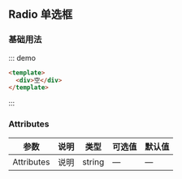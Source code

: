 ## Radio 单选框


### 基础用法


::: demo
```html  
<template>
  <div>空</div>
</template>
```
:::

### Attributes

| 参数      | 说明    | 类型      | 可选值       | 默认值   |
|---------- |-------- |---------- |-------------  |-------- |
| Attributes     | 说明   | string  |  —   |   —   |
